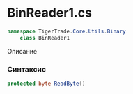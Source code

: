 
# BinReader1.cs
```csharp
namespace TigerTrade.Core.Utils.Binary  
    class BinReader1
```

Описание

### Синтаксис
```csharp
protected byte ReadByte()
```


                    
                    